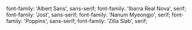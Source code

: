 font-family: 'Albert Sans', sans-serif;
font-family: 'Ibarra Real Nova', serif;
font-family: 'Jost', sans-serif;
font-family: 'Nanum Myeongjo', serif;
font-family: 'Poppins', sans-serif;
font-family: 'Zilla Slab', serif;

